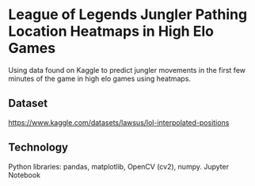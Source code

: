 # League of Legends Jungler Pathing Location Heatmaps in High Elo Games
Using data found on Kaggle to predict jungler movements in the first few minutes of the game in high elo games using heatmaps.

## Dataset

https://www.kaggle.com/datasets/lawsus/lol-interpolated-positions

## Technology

Python libraries: pandas, matplotlib, OpenCV (cv2), numpy.
Jupyter Notebook
